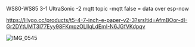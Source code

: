 WS80-WS85 3-1 UltraSonic
-2 mqtt topic
-mqtt false = data over esp-now

https://lilygo.cc/products/t5-4-7-inch-e-paper-v2-3?srsltid=AfmBOor-dI-Gr2DYtUMT3I77Eyy98FKmpzOLIlqLdEmI-N6JGfVKdpqv

![IMG_0545](https://github.com/user-attachments/assets/1b145534-2da1-49a8-a728-a46e29e27acd)
